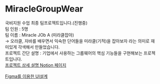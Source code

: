 # MiracleGroupWear<br>
국비지원 수업 최종 팀프로젝트입니다.(진행중)<br>
팀 인원 : 5명<br>
팀 이름 : Miracle JOb A (미라클잡아)<br>
       -> 오라클, 자바를 배우면서 익숙한 단어들을 미라클(기적)을 잡아보자 라는 의미로 재미있게 각색해서 만들었습니다.<br>
프로젝트 간단 설명 : 기업에서 사용하는 그룹웨어의 핵심 기능들을 구현해보는 프로젝트입니다.<br>
<a href="https://www.notion.so/coffit23/Miracle-Job-A-2d607fca8bfd4ec88c6e1b722e46e458">프로젝트 상세 설명 Notion 페이지</a>  
<br>
<a href="https://www.figma.com/file/4PBfu21xCqYEGNdX82LSXn/MIRACLE?node-id=0%3A1"> Figma를 이용한 UI설계  </a> <br>
